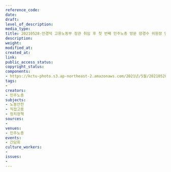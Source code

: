 ```yaml
---
reference_code: 
date: 
draft: 
level_of_description: 
media_type: 
title: 20210528-안경덕 고용노동부 장관 취임 후 첫 번째 민주노총 방문 양경수 위원장 면담
description: 
weight: 
modified_at: 
created_at: 
link: 
public_access_status: 
copyright_status: 
components:
- https://kctu-photo.s3.ap-northeast-2.amazonaws.com/2021년/5월/20210528-안경덕+고용노동부+장관+취임+후+첫+번째+민주노총+방문+양경수+위원장+면담/_1DX0071.jpg
tags:
- 
creators:
- 민주노총
subjects:
- 노동안전
- 직접고용
- 정치정책
sources:
- 
venues:
- 민주노총
events:
- 간담회
culture_workers:
- 
issues:
- 
---
```

